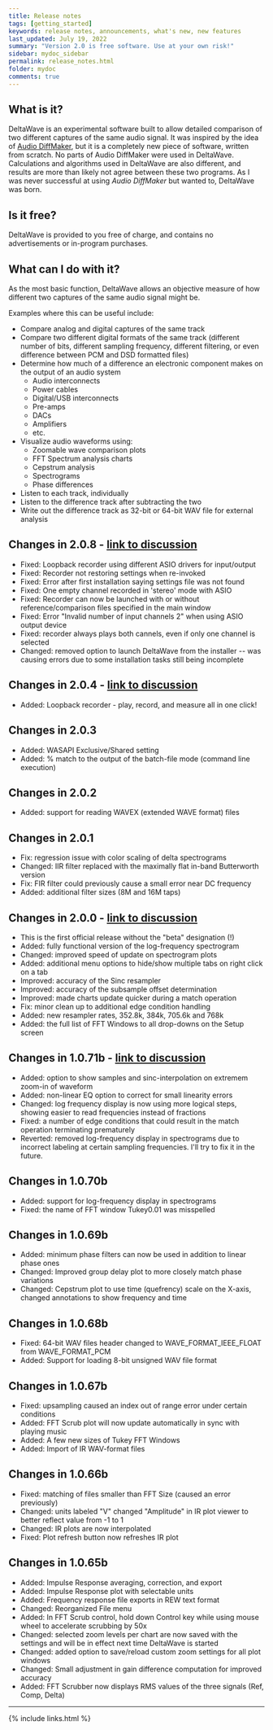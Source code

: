 ```yaml
---
title: Release notes
tags: [getting_started]
keywords: release notes, announcements, what's new, new features
last_updated: July 19, 2022
summary: "Version 2.0 is free software. Use at your own risk!"
sidebar: mydoc_sidebar
permalink: release_notes.html
folder: mydoc
comments: true
---
```


## What is it?
DeltaWave is an experimental software built to allow detailed comparison of two different captures of the same audio signal.
It was inspired by the idea of [Audio DiffMaker](http://www.libinst.com/Audio%20DiffMaker.htm), but it is a completely new piece of software, written from scratch. No parts of Audio DiffMaker were used in DeltaWave. Calculations and algorithms used in DeltaWave are also different, and results are more than likely not agree between these two programs. As I was never successful at using *Audio DiffMaker* but wanted to, DeltaWave was born.

## Is it free?
DeltaWave is provided to you free of charge, and contains no advertisements or in-program purchases.

## What can I do with it?
As the most basic function, DeltaWave allows an objective measure of how different two captures of the same audio signal might be.

Examples where this can be useful include:

* Compare analog and digital captures of the same track
* Compare two different digital formats of the same track (different number of bits, different sampling frequency, different filtering, or even difference between PCM and DSD formatted files)
* Determine how much of a difference an electronic component makes on the output of an audio system
  * Audio interconnects
  * Power cables
  * Digital/USB interconnects
  * Pre-amps
  * DACs
  * Amplifiers
  * etc.
*  Visualize audio waveforms using:
   *  Zoomable wave comparison plots
   *  FFT Spectrum analysis charts
   *  Cepstrum analysis
   *  Spectrograms
   *  Phase differences
* Listen to each track, individually
* Listen to the difference track after subtracting the two
* Write out the difference track as 32-bit or 64-bit WAV file for external analysis


## Changes in 2.0.8 - [link to discussion](https://www.audiosciencereview.com/forum/index.php?threads/beta-test-deltawave-null-comparison-software.6633/post-1253063)
* Fixed: Loopback recorder using different ASIO drivers for input/output
* Fixed: Recorder not restoring settings when re-invoked
* Fixed: Error after first installation saying settings file was not found
* Fixed: One empty channel recorded in 'stereo' mode with ASIO
* Fixed: Recorder can now be launched with or without reference/comparison files specified in the main window
* Fixed: Error "Invalid number of input channels 2" when using ASIO output device
* Fixed: recorder always plays both cannels, even if only one channel is selected
* Changed: removed option to launch DeltaWave from the installer -- was causing errors due to some installation tasks still being incomplete

## Changes in 2.0.4 - [link to discussion](https://www.audiosciencereview.com/forum/index.php?threads/beta-test-deltawave-null-comparison-software.6633/post-1253063)
* Added: Loopback recorder - play, record, and measure all in one click!

## Changes in 2.0.3
* Added: WASAPI Exclusive/Shared setting
* Added: % match to the output of the batch-file mode (command line execution)

## Changes in 2.0.2
* Added: support for reading WAVEX (extended WAVE format) files

## Changes in 2.0.1
* Fix: regression issue with color scaling of delta spectrograms
* Changed: IIR filter replaced with the maximally flat in-band Butterworth version
* Fix: FIR filter could previously cause a small error near DC frequency
* Added: additional filter sizes (8M and 16M taps)


## Changes in 2.0.0 - [link to discussion](https://www.audiosciencereview.com/forum/index.php?threads/beta-test-deltawave-null-comparison-software.6633/post-893612)
* This is the first official release without the "beta" designation (!)
* Added: fully functional version of the log-frequency spectrogram
* Changed: improved speed of update on spectrogram plots
* Added: additional menu options to hide/show multiple tabs on right click on a tab
* Improved:  accuracy of the Sinc resampler
* Improved:  accuracy of the subsample offset determination
* Improved: made charts update quicker during a match operation
* Fix: minor clean up to additional edge condition handling
* Added: new resampler rates,  352.8k, 384k, 705.6k and 768k
* Added: the full list of FFT Windows to all drop-downs on the Setup screen

## Changes in 1.0.71b - [link to discussion](https://www.audiosciencereview.com/forum/index.php?threads/beta-test-deltawave-null-comparison-software.6633/post-881489)
* Added: option to show samples and sinc-interpolation on extremem zoom-in of waveform
* Added: non-linear EQ option to correct for small linearity errors
* Changed: log frequency display is now using more logical steps, showing easier to read frequencies instead of fractions
* Fixed: a number of edge conditions that could result in the match operation terminating prematurely
* Reverted: removed log-frequency display in spectrograms due to incorrect labeling at certain sampling frequencies. I'll try to fix it in the future.


## Changes in 1.0.70b
* Added: support for log-frequency display in spectrograms
* Fixed: the name of FFT window Tukey0.01 was misspelled
  

## Changes in 1.0.69b
* Added: minimum phase filters can now be used in addition to linear phase ones
* Changed: Improved group delay plot to more closely match phase variations
* Changed: Cepstrum plot to use time (quefrency) scale on the X-axis, changed annotations to show frequency and time

## Changes in 1.0.68b
* Fixed: 64-bit WAV files header changed to WAVE_FORMAT_IEEE_FLOAT from WAVE_FORMAT_PCM
* Added: Support for loading 8-bit unsigned WAV file format

## Changes in 1.0.67b
* Fixed: upsampling caused an index out of range error under certain conditions
* Added: FFT Scrub plot will now update automatically in sync with playing music
* Added: A few new sizes of Tukey FFT Windows
* Added: Import of IR WAV-format files


## Changes in 1.0.66b
* Fixed: matching of files smaller than FFT Size (caused an error previously)
* Changed: units labeled "V" changed "Amplitude" in IR plot viewer to better reflect value from -1 to 1
* Changed: IR plots are now interpolated
* Fixed: Plot refresh button now refreshes IR plot

## Changes in 1.0.65b
* Added: Impulse Response averaging, correction, and export
* Added: Impulse Response plot with selectable units
* Added: Frequency response file exports in REW text format
* Changed: Reorganized File menu
* Added: In FFT Scrub control, hold down Control key while using mouse wheel to accelerate scrubbing by 50x
* Changed: selected zoom levels per chart are now saved with the settings and will be in effect next time DeltaWave is started
* Changed: added option to save/reload custom zoom settings for all plot windows
* Changed: Small adjustment in gain difference computation for improved accuracy
* Added: FFT Scrubber now displays RMS values of the three signals (Ref, Comp, Delta)

___
{% include links.html %}
